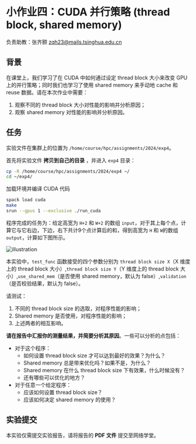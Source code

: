 # 小作业四：CUDA 并行策略 (thread block, shared memory)

负责助教：张齐颢 zqh23@mails.tsinghua.edu.cn

## 背景

在课堂上，我们学习了在 CUDA 中如何通过设定 thread block 大小来改变 GPU 上的并行策略；同时我们也学习了使用 shared memory 来手动地 cache 和 reuse 数据。请在本次作业中需要：

1. 观察不同的 thread block 大小对性能的影响并分析原因；
2. 观察 shared memory 对性能的影响并分析原因。

## 任务

实验文件在集群上的位置为 `/home/course/hpc/assignments/2024/exp4`。

首先将实验文件 **拷贝到自己的目录** ，并进入 `exp4` 目录：

```bash
cp -R /home/course/hpc/assignments/2024/exp4 ~/
cd ~/exp4/
```

加载环境并编译 CUDA 代码

```bash
spack load cuda
make
srun --gpus 1 --exclusive ./run_cuda
```

程序完成的任务为：给定高宽为 `H+2` 和 `W+2` 的数组 `input`，对于其上每个点，计算它与它右边，下边，右下共计9个点计算后的和，得到高宽为 `H` 和 `W`的数组 `output`，计算如下图所示。

![illustration](./fig/exp6/cuda0-conv3x3.jpg)

本实验中，`test_func` 函数接受的四个参数分别为 `thread block size X`（X 维度上的 thread block 大小）,`thread block size Y`（Y 维度上的 thread block 大小）,`use_shared_mem`（是否使用 shared memory，默认为 false）,`validation`（是否校验结果，默认为 false）。

请测试：

1. 不同的 thread block size 的选取，对程序性能的影响；
2. Shared memory 是否使用，对程序性能的影响；
3. 上述两者的相互影响。

**请在报告中汇报你的测量结果，并简要分析其原因**。一些可以分析的点包括：

* 对于这个程序：
    * 如何设置 thread block size 才可以达到最好的效果？为什么？
    * Shared memory 总是带来优化吗？如果不是，为什么？
    * Shared memory 在什么 thread block size 下有效果，什么时候没有？
    * 还有哪些可以优化的地方？
* 对于任意一个给定程序：
    * 应该如何设置 thread block size？
    * 应该如何决定 shared memory 的使用？

## 实验提交

本实验仅需提交实验报告，请将报告的 **PDF 文件** 提交至网络学堂。
